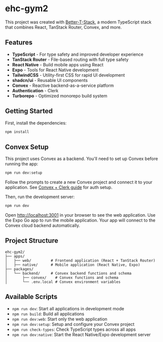 # ehc-gym2

This project was created with [Better-T-Stack](https://github.com/AmanVarshney01/create-better-t-stack), a modern TypeScript stack that combines React, TanStack Router, Convex, and more.

## Features

- **TypeScript** - For type safety and improved developer experience
- **TanStack Router** - File-based routing with full type safety
- **React Native** - Build mobile apps using React
- **Expo** - Tools for React Native development
- **TailwindCSS** - Utility-first CSS for rapid UI development
- **shadcn/ui** - Reusable UI components
- **Convex** - Reactive backend-as-a-service platform
- **Authentication** - Clerk
- **Turborepo** - Optimized monorepo build system

## Getting Started

First, install the dependencies:

```bash
npm install
```

## Convex Setup

This project uses Convex as a backend. You'll need to set up Convex before running the app:

```bash
npm run dev:setup
```

Follow the prompts to create a new Convex project and connect it to your application. See [Convex + Clerk guide](https://docs.convex.dev/auth/clerk) for auth setup.

Then, run the development server:

```bash
npm run dev
```

Open [http://localhost:3001](http://localhost:3001) in your browser to see the web application.
Use the Expo Go app to run the mobile application.
Your app will connect to the Convex cloud backend automatically.





## Project Structure

```
ehc-gym2/
├── apps/
│   ├── web/         # Frontend application (React + TanStack Router)
│   ├── native/      # Mobile application (React Native, Expo)
├── packages/
│   └── backend/     # Convex backend functions and schema
│       ├── convex/    # Convex functions and schema
│       └── .env.local # Convex environment variables
```

## Available Scripts

- `npm run dev`: Start all applications in development mode
- `npm run build`: Build all applications
- `npm run dev:web`: Start only the web application
- `npm run dev:setup`: Setup and configure your Convex project
- `npm run check-types`: Check TypeScript types across all apps
- `npm run dev:native`: Start the React Native/Expo development server
